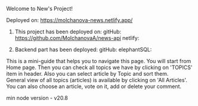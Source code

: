Welcome to New's Project!

Deployed on:
https://molchanova-news.netlify.app/

1. This project has been deployed on:
   gitHub: https://github.com/MolchanovaA/news-api
   netlify:

2. Backend part has been deployed:
   gitHub:
   elephantSQL:

This is a mini-guide that helps you to navigate this page.
You will start from Home page.
Then you can check all topics we have by clicking on 'TOPICS' item in header.
Also you can select article by Topic and sort them.  
General view of all topics (articles) is available by clicking on 'All Articles'.
You can also choose an article, vote on it, add or delete your comment.

min node version - v20.8
